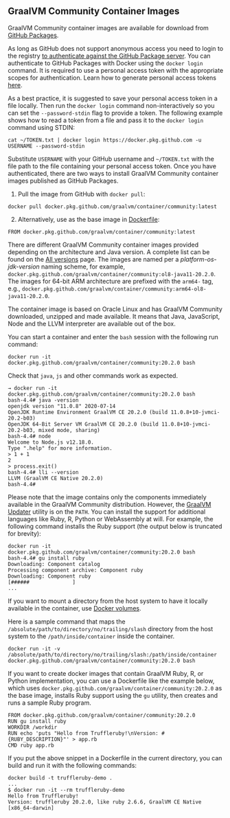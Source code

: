 ## GraalVM Community Container Images

GraalVM Community container images are available for download from [GitHub Packages](https://github.com/graalvm/container/packages/237037).

As long as GitHub does not support anonymous access you need to login to the registry [to authenticate against the GitHub Package server](https://help.github.com/en/packages/using-github-packages-with-your-projects-ecosystem/configuring-docker-for-use-with-github-packages).
You can authenticate to GitHub Packages with Docker using the `docker login`
command. It is required to use a personal access token with the appropriate
scopes for authentication. Learn how to generate personal access tokens [here](https://help.github.com/en/github/authenticating-to-github/creating-a-personal-access-token-for-the-command-line).

As a best practice, it is suggested to save your
personal access token in a file locally. Then run the `docker
login` command non-interactively so you can set the `--password-stdin` flag to
provide a token. The following example shows how to read a token from a file and
pass it to the `docker login` command using STDIN:
```
cat ~/TOKEN.txt | docker login https://docker.pkg.github.com -u USERNAME --password-stdin
```
Substitute `USERNAME` with your GitHub username and `~/TOKEN.txt` with the file
path to the file containing your personal access token. Once you have
authenticated, there are two ways to install GraalVM Community container images
published as GitHub Packages.

1. Pull the image from GitHub with `docker pull`:
```
docker pull docker.pkg.github.com/graalvm/container/community:latest
```
2. Alternatively, use as the base image in [Dockerfile](https://docs.docker.com/engine/reference/builder/):
```
FROM docker.pkg.github.com/graalvm/container/community:latest
```

There are different GraalVM Community container images provided depending on the
architecture and Java version. A complete list can be found on the [All versions](https://github.com/graalvm/container/packages/237037/versions) page. The images are named per a _platform-os-jdk-version_ naming scheme, for example,
`docker.pkg.github.com/graalvm/container/community:ol8-java11-20.2.0`. The
images for 64-bit ARM architecture are prefixed with the `arm64-` tag, e.g.,
`docker.pkg.github.com/graalvm/container/community:arm64-ol8-java11-20.2.0`.

The container image is based on Oracle Linux and has GraalVM Community
downloaded, unzipped and made available. It means that Java, JavaScript, Node
and the LLVM interpreter are available out of the box.

You can start a container and enter the `bash` session with the following run command:
```
docker run -it docker.pkg.github.com/graalvm/container/community:20.2.0 bash
```
Check that `java`, `js` and other commands work as expected.
```
→ docker run -it docker.pkg.github.com/graalvm/container/community:20.2.0 bash
bash-4.4# java -version
openjdk version "11.0.8" 2020-07-14
OpenJDK Runtime Environment GraalVM CE 20.2.0 (build 11.0.8+10-jvmci-20.2-b03)
OpenJDK 64-Bit Server VM GraalVM CE 20.2.0 (build 11.0.8+10-jvmci-20.2-b03, mixed mode, sharing)
bash-4.4# node
Welcome to Node.js v12.18.0.
Type ".help" for more information.
> 1 + 1
2
> process.exit()
bash-4.4# lli --version
LLVM (GraalVM CE Native 20.2.0)
bash-4.4#
```

Please note that the image contains only the components immediately available in the GraalVM Community distribution.
However, the [GraalVM Updater](/docs/reference-manual/gu/) utility is on the `PATH`.
You can install the support for additional languages like Ruby, R, Python or WebAssembly at will.
For example, the following command installs the Ruby support (the output below is truncated for brevity):

```
docker run -it docker.pkg.github.com/graalvm/container/community:20.2.0 bash
bash-4.4# gu install ruby
Downloading: Component catalog
Processing component archive: Component ruby
Downloading: Component ruby
[######              ]
...
```

If you want to mount a directory from the host system to have it locally available in the container,
use [Docker volumes](https://docs.docker.com/storage/volumes/#choose-the--v-or---mount-flag).

Here is a sample command that maps the `/absolute/path/to/directory/no/trailing/slash` directory from the host system to the `/path/inside/container` inside the container.

```
docker run -it -v /absolute/path/to/directory/no/trailing/slash:/path/inside/container docker.pkg.github.com/graalvm/container/community:20.2.0 bash
```

If you want to create docker images that contain GraalVM Ruby, R, or Python implementation, you can use a Dockerfile like the example below, which uses `docker.pkg.github.com/graalvm/container/community:20.2.0` as the base image, installs Ruby support using the `gu` utility, then creates and runs a sample Ruby program.

```
FROM docker.pkg.github.com/graalvm/container/community:20.2.0
RUN gu install ruby
WORKDIR /workdir
RUN echo 'puts "Hello from Truffleruby!\nVersion: #{RUBY_DESCRIPTION}"' > app.rb
CMD ruby app.rb
```

If you put the above snippet in a Dockerfile in the current directory,
you can build and run it with the following commands:

```
docker build -t truffleruby-demo .
...
$ docker run -it --rm truffleruby-demo
Hello from Truffleruby!
Version: truffleruby 20.2.0, like ruby 2.6.6, GraalVM CE Native [x86_64-darwin]
```
